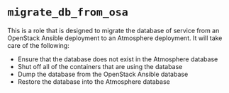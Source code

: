 # `migrate_db_from_osa`

This is a role that is designed to migrate the database of service from an
OpenStack Ansible deployment to an Atmosphere deployment.  It will take care
of the following:

* Ensure that the database does not exist in the Atmosphere database
* Shut off all of the containers that are using the database
* Dump the database from the OpenStack Ansible database
* Restore the database into the Atmosphere database
